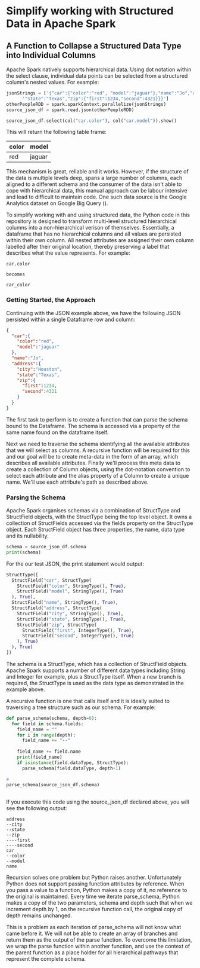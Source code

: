 # Simplify working with Structured Data in Apache Spark
## A Function to Collapse a Structured Data Type into Individual Columns

Apache Spark natively supports hierarchical data.  Using dot notation within the select clause, individual data points can be selected from a structured column's nested values.  For example:

```python
jsonStrings = ['{"car":{"color":"red", "model":"jaguar"},"name":"Jo","address":{"city":"Houston",' + \
      '"state":"Texas","zip":{"first":1234,"second":4321}}}']
otherPeopleRDD = spark.sparkContext.parallelize(jsonStrings)
source_json_df = spark.read.json(otherPeopleRDD)

source_json_df.select(col("car.color"), col("car.model")).show()
```

This will return the following table frame:

| color | model |
|-------|----|
| red   | jaguar |

This mechanism is great, reliable and it works.  However, if the structure of the data is multiple levels deep, spans a large number of columns, each aligned to a different schema and the consumer of the data isn't able to cope with hierarchical data, this manual approach can be labour intensive and lead to difficult to maintain code.  One such data source is the Google Analytics dataset on Google Big Query ([](https://support.google.com/analytics/answer/3437719?hl=en)).

To simplify working with and using structured data, the Python code in this repository is designed to transform multi-level structured hierarchical columns into a non-hierarchical verison of themselves.  Essentially, a dataframe that has no hierarchical columns and all values are persisted within their own column.  All nested attributes are assigned their own column labelled after their original location, thereby preserving a label that describes what the value represents.  For example:

```text
car.color

becomes

car_color
```

### Getting Started, the Approach

Continuing with the JSON example above, we have the following JSON persisted within a single Dataframe row and column:

```json
{
  "car":{
    "color":"red", 
    "model":"jaguar"
  },
  "name":"Jo",
  "address":{
    "city":"Houston",
    "state":"Texas",
    "zip":{
      "first":1234,
      "second":4321
    }
  }
}
```

The first task to perform is to create a function that can parse the schema bound to the Dataframe.  The schema is accessed via a property of the same name found on the dataframe itself.  

Next we need to traverse the schema identifying all the available attributes that we will select as columns.  A recursive function will be required for this and our goal will be to create meta-data in the form of an array, which describes all available attributes.  Finally we'll process this meta data to create a collection of Column objects, using the dot-notation convention to select each attribute and the alias property of a Column to create a unique name.  We'll use each attribute's path as described above.

### Parsing the Schema

Apache Spark organises schemas via a combination of StructType and StructField objects, with the StructType being the top level object.  It owns a collection of StructFields accessed via the fields property on the StructType object.  Each StructField object has three properties, the name, data type and its nullability.

```python
schema = source_json_df.schema
print(schema)
```

For the our test JSON, the print statement would output:

```python
StructType([
  StructField("car", StructType(
    StructField("color", StringType(), True),
    StructField("model", StringType(), True)
  ), True),
  StructField("name", StringType(), True),
  StructField("address", StructType(
    StructField("city", StringType(), True),
    StructField("state", StringType(), True),
    StructField("zip", StructType(
      StructField("first", IntegerType(), True),
      StructField("second", IntegerType(), True)
    ), True)
  ), True)
])
```

The schema is a StructType, which has a collection of StructField objects.  Apache Spark supports a number of different data types including String and Integer for example, plus a StructType itself.  When a new branch is required, the StructType is used as the data type as demonstrated in the example above.

A recursive function is one that calls itself and it is ideally suited to traversing a tree structure such as our schema.  For example:

```python
def parse_schema(schema, depth=0):
  for field in schema.fields:
    field_name = ""
    for i in range(depth):
      field_name += "--"
      
    field_name += field.name
    print(field_name)
    if isinstance(field.dataType, StructType):    
      parse_schema(field.dataType, depth+1)   
      
#
parse_schema(source_json_df.schema)
    
```

If you execute this code using the source_json_df declared above, you will see the following output:

```text
address
--city
--state
--zip
----first
----second
car
--color
--model
name
```

Recursion solves one problem but Python raises another.  Unfortunately Python does not support passing function attributes by reference.  When you pass a value to a function, Python makes a copy of it, no reference to the original is maintained.  Every time we iterate parse_schema, Python makes a copy of the two parameters, schema and depth such that when we increment depth by 1, on the recursive function call, the original copy of depth remains unchanged.

This is a problem as each iteration of parse_schema will not know what came before it.  We will not be able to create an array of branches and return them as the output of the parse function.  To overcome this limitation, we wrap the parse function within another function, and use the context of the parent function as a place holder for all hierarchical pathways that represent the complete schema.
